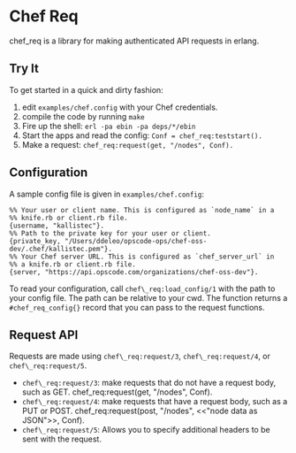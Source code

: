 # Chef Req

chef\_req is a library for making authenticated API requests in erlang.

## Try It
To get started in a quick and dirty fashion:

1. edit `examples/chef.config` with your Chef credentials.
2. compile the code by running `make`
3. Fire up the shell: `erl -pa ebin -pa deps/*/ebin`
4. Start the apps and read the config: `Conf = chef_req:teststart().`
5. Make a request: `chef_req:request(get, "/nodes", Conf).`

## Configuration
A sample config file is given in `examples/chef.config`:

    %% Your user or client name. This is configured as `node_name` in a
    %% knife.rb or client.rb file.
    {username, "kallistec"}.
    %% Path to the private key for your user or client.
    {private_key, "/Users/ddeleo/opscode-ops/chef-oss-dev/.chef/kallistec.pem"}.
    %% Your Chef server URL. This is configured as `chef_server_url` in
    %% a knife.rb or client.rb file.
    {server, "https://api.opscode.com/organizations/chef-oss-dev"}.

To read your configuration, call `chef\_req:load_config/1` with the path
to your config file. The path can be relative to your cwd. The function
returns a `#chef_req_config{}` record that you can pass to the request
functions.

## Request API
Requests are made using `chef\_req:request/3`, `chef\_req:request/4`, or 
`chef\_req:request/5`.

* `chef\_req:request/3`: make requests that do not have a request body,
  such as GET.
        chef_req:request(get, "/nodes", Conf).
* `chef\_req:request/4`: make requests that have a request body, such as
  a PUT or POST.
        chef_req:request(post, "/nodes", <<"node data as JSON">>, Conf).
* `chef\_req:request/5`: Allows you to specify additional headers to be
  sent with the request.

